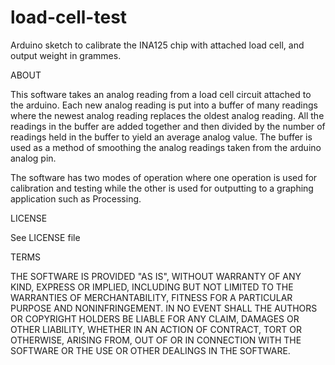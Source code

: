 load-cell-test
==============

Arduino sketch to calibrate the INA125 chip with attached load cell, and output weight in grammes.

ABOUT

This software takes an analog reading from a load cell circuit attached to the arduino.
Each new analog reading is put into a buffer of many readings where the newest
analog reading replaces the oldest analog reading. All the readings in the buffer
are added together and then divided by the number of readings held in the buffer to
yield an average analog value. The buffer is used as a method of smoothing the analog
readings taken from the arduino analog pin.

The software has two modes of operation where one operation is used for calibration and
testing while the other is used for outputting to a graphing application such as
Processing.

LICENSE

See LICENSE file

TERMS

THE SOFTWARE IS PROVIDED "AS IS", WITHOUT WARRANTY OF ANY KIND, EXPRESS OR
IMPLIED, INCLUDING BUT NOT LIMITED TO THE WARRANTIES OF MERCHANTABILITY,
FITNESS FOR A PARTICULAR PURPOSE AND NONINFRINGEMENT. IN NO EVENT SHALL THE
AUTHORS OR COPYRIGHT HOLDERS BE LIABLE FOR ANY CLAIM, DAMAGES OR OTHER
LIABILITY, WHETHER IN AN ACTION OF CONTRACT, TORT OR OTHERWISE, ARISING FROM,
OUT OF OR IN CONNECTION WITH THE SOFTWARE OR THE USE OR OTHER DEALINGS IN
THE SOFTWARE.
